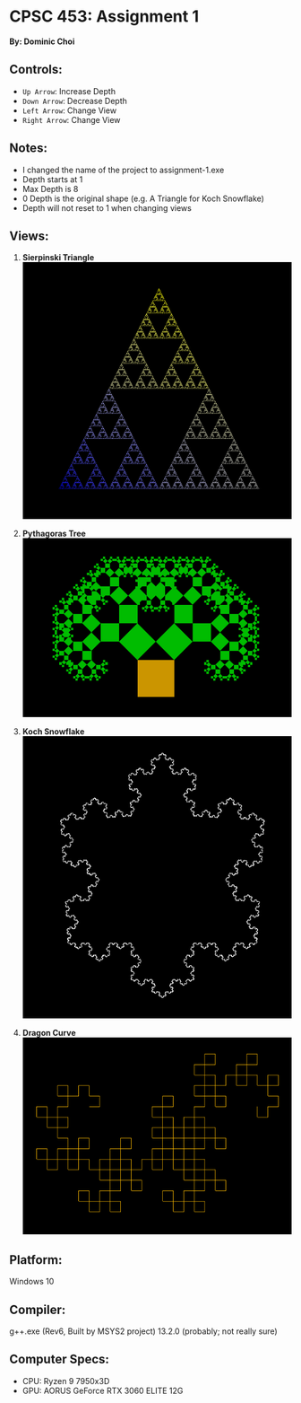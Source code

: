 # CPSC 453: Assignment 1
**By: Dominic Choi**
## Controls:
- `Up Arrow`: Increase Depth
- `Down Arrow`: Decrease Depth
- `Left Arrow`: Change View
- `Right Arrow`: Change View

## Notes:
- I changed the name of the project to assignment-1.exe
- Depth starts at 1
- Max Depth is 8
- 0 Depth is the original shape (e.g. A Triangle for Koch Snowflake)
- Depth will not reset to 1 when changing views

## Views:
1. **Sierpinski Triangle**\
![Sierpinski Triangle](images/1-Sierpinski-Triangle.png) 

2. **Pythagoras Tree**\
![Pythagoras Tree](images/2-Pythagoras-Tree.png) 

3. **Koch Snowflake**\
![Koch Snowflake](images/3-Koch-Snowflake.png) 

4. **Dragon Curve**\
![Dragon Curve](images/4-Dragon-Curve.png)

## Platform:
Windows 10

## Compiler:
g++.exe (Rev6, Built by MSYS2 project) 13.2.0 (probably; not really sure)

## Computer Specs:
- CPU: Ryzen 9 7950x3D
- GPU: AORUS GeForce RTX 3060 ELITE 12G
